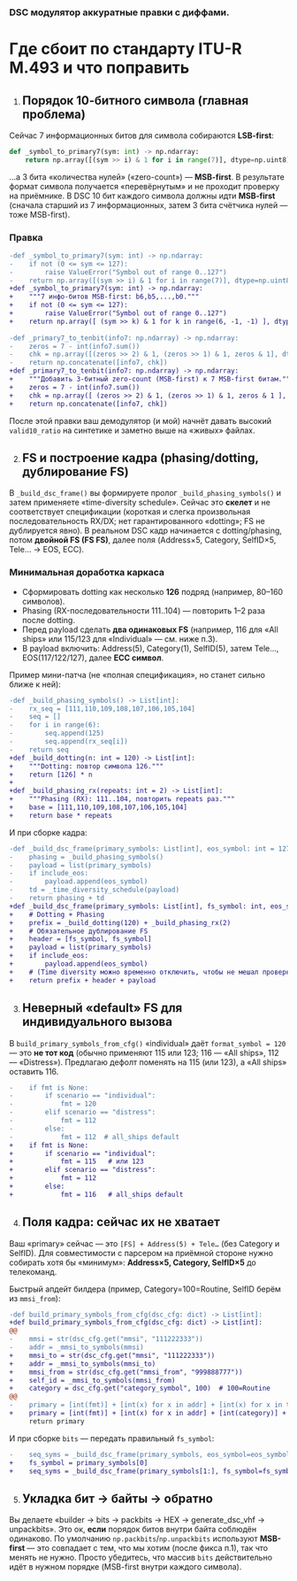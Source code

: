 ### DSC модулятор аккуратные правки с диффами.

# Где сбоит по стандарту ITU-R M.493 и что поправить

1. ## Порядок 10-битного символа (главная проблема)

Сейчас 7 информационных битов для символа собираются **LSB-first**:

```py
def _symbol_to_primary7(sym: int) -> np.ndarray:
    return np.array([(sym >> i) & 1 for i in range(7)], dtype=np.uint8)
```

…а 3 бита «количества нулей» («zero-count») — **MSB-first**. В результате формат символа получается «перевёрнутым» и не проходит проверку на приёмнике. В DSC 10 бит каждого символа должны идти **MSB-first** (сначала старший из 7 информационных, затем 3 бита счётчика нулей — тоже MSB-first).

### Правка

```diff
-def _symbol_to_primary7(sym: int) -> np.ndarray:
-    if not (0 <= sym <= 127):
-        raise ValueError("Symbol out of range 0..127")
-    return np.array([(sym >> i) & 1 for i in range(7)], dtype=np.uint8)
+def _symbol_to_primary7(sym: int) -> np.ndarray:
+    """7 инфо-битов MSB-first: b6,b5,...,b0."""
+    if not (0 <= sym <= 127):
+        raise ValueError("Symbol out of range 0..127")
+    return np.array([ (sym >> k) & 1 for k in range(6, -1, -1) ], dtype=np.uint8)
 
-def _primary7_to_tenbit(info7: np.ndarray) -> np.ndarray:
-    zeros = 7 - int(info7.sum())
-    chk = np.array([(zeros >> 2) & 1, (zeros >> 1) & 1, zeros & 1], dtype=np.uint8)
-    return np.concatenate([info7, chk])
+def _primary7_to_tenbit(info7: np.ndarray) -> np.ndarray:
+    """Добавить 3-битный zero-count (MSB-first) к 7 MSB-first битам."""
+    zeros = 7 - int(info7.sum())
+    chk = np.array([ (zeros >> 2) & 1, (zeros >> 1) & 1, zeros & 1 ], dtype=np.uint8)
+    return np.concatenate([info7, chk])
```

После этой правки ваш демодулятор (и мой) начнёт давать высокий `valid10_ratio` на синтетике и заметно выше на «живых» файлах. 

2. ## FS и построение кадра (phasing/dotting, дублирование FS)

В `_build_dsc_frame()` вы формируете пролог `_build_phasing_symbols()` и затем применяете «time-diversity schedule». Сейчас это **скелет** и не соответствует спецификации (короткая и слегка произвольная последовательность RX/DX; нет гарантированного «dotting»; FS не дублируется явно). В реальном DSC кадр начинается с dotting/phasing, потом **двойной FS (FS FS)**, далее поля (Address×5, Category, SelfID×5, Tele… → EOS, ECC).

### Минимальная доработка каркаса

* Сформировать dotting как несколько **126** подряд (например, 80–160 символов).
* Phasing (RX-последовательности 111..104) — повторить 1–2 раза после dotting.
* Перед payload сделать **два одинаковых FS** (например, 116 для «All ships» или 115/123 для «Individual» — см. ниже п.3).
* В payload включить: Address(5), Category(1), SelfID(5), затем Tele…, EOS(117/122/127), далее **ECC символ**.

Пример мини-патча (не «полная спецификация», но станет сильно ближе к ней):

```diff
-def _build_phasing_symbols() -> List[int]:
-    rx_seq = [111,110,109,108,107,106,105,104]
-    seq = []
-    for i in range(6):
-        seq.append(125)
-        seq.append(rx_seq[i])
-    return seq
+def _build_dotting(n: int = 120) -> List[int]:
+    """Dotting: повтор символа 126."""
+    return [126] * n
+
+def _build_phasing_rx(repeats: int = 2) -> List[int]:
+    """Phasing (RX): 111..104, повторить repeats раз."""
+    base = [111,110,109,108,107,106,105,104]
+    return base * repeats
```

И при сборке кадра:

```diff
-def _build_dsc_frame(primary_symbols: List[int], eos_symbol: int = 127, include_eos: bool = True) -> List[int]:
-    phasing = _build_phasing_symbols()
-    payload = list(primary_symbols)
-    if include_eos:
-        payload.append(eos_symbol)
-    td = _time_diversity_schedule(payload)
-    return phasing + td
+def _build_dsc_frame(primary_symbols: List[int], fs_symbol: int, eos_symbol: int = 127, include_eos: bool = True) -> List[int]:
+    # Dotting + Phasing
+    prefix = _build_dotting(120) + _build_phasing_rx(2)
+    # Обязательное дублирование FS
+    header = [fs_symbol, fs_symbol]
+    payload = list(primary_symbols)
+    if include_eos:
+        payload.append(eos_symbol)
+    # (Time diversity можно временно отключить, чтобы не мешал проверке на приёмнике)
+    return prefix + header + payload
```

3. ## Неверный «default» FS для индивидуального вызова

В `build_primary_symbols_from_cfg()` «individual» даёт `format_symbol = 120` — это **не тот код** (обычно применяют 115 или 123; 116 — «All ships», 112 — «Distress»). Предлагаю дефолт поменять на 115 (или 123), а «All ships» оставить 116. 

```diff
-    if fmt is None:
-        if scenario == "individual":
-            fmt = 120
-        elif scenario == "distress":
-            fmt = 112
-        else:
-            fmt = 112  # all_ships default
+    if fmt is None:
+        if scenario == "individual":
+            fmt = 115   # или 123
+        elif scenario == "distress":
+            fmt = 112
+        else:
+            fmt = 116   # all_ships default
```

4. ## Поля кадра: сейчас их не хватает

Ваш «primary» сейчас — это `[FS] + Address(5) + Tele…` (без Category и SelfID). Для совместимости с парсером на приёмной стороне нужно собирать хотя бы «минимум»: **Address×5, Category, SelfID×5** до телекоманд.

Быстрый апдейт билдера (пример, Category=100=Routine, SelfID берём из `mmsi_from`):

```diff
-def build_primary_symbols_from_cfg(dsc_cfg: dict) -> List[int]:
+def build_primary_symbols_from_cfg(dsc_cfg: dict) -> List[int]:
@@
-    mmsi = str(dsc_cfg.get("mmsi", "111222333"))
-    addr = _mmsi_to_symbols(mmsi)
+    mmsi_to = str(dsc_cfg.get("mmsi", "111222333"))
+    addr = _mmsi_to_symbols(mmsi_to)
+    mmsi_from = str(dsc_cfg.get("mmsi_from", "999888777"))
+    self_id = _mmsi_to_symbols(mmsi_from)
+    category = dsc_cfg.get("category_symbol", 100)  # 100=Routine
@@
-    primary = [int(fmt)] + [int(x) for x in addr] + [int(x) for x in tele]
+    primary = [int(fmt)] + [int(x) for x in addr] + [int(category)] + [int(x) for x in self_id] + [int(x) for x in tele]
     return primary
```

И при сборке `bits` — передать правильный `fs_symbol`:

```diff
-    seq_syms = _build_dsc_frame(primary_symbols, eos_symbol=eos_symbol, include_eos=True)
+    fs_symbol = primary_symbols[0]
+    seq_syms = _build_dsc_frame(primary_symbols[1:], fs_symbol=fs_symbol, eos_symbol=eos_symbol, include_eos=True)
```

5. ## Укладка бит → байты → обратно

Вы делаете «builder → bits → packbits → HEX → generate_dsc_vhf → unpackbits». Это ок, **если** порядок битов внутри байта соблюдён одинаково. По умолчанию `np.packbits`/`np.unpackbits` используют **MSB-first** — это совпадает с тем, что мы хотим (после фикса п.1), так что менять не нужно. Просто убедитесь, что массив `bits` действительно идёт в нужном порядке (MSB-first внутри каждого символа).


